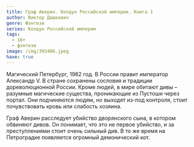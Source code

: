 ```yaml
---
title: Граф Аверин. Колдун Российской империи. Книга 1
author: Виктор Дашкевич
genre: Фэнтези
series: Колдун Российской империи
tags:
  - 16+
  - фэнтези
image: /img/393406.jpeg
have: true
---
```

Магический Петербург, 1982 год. В России правит император Александр V. В стране сохранены сословия и традиции дореволюционной России. Кроме людей, в мире обитают дивы – разумные магические существа, проникающие из Пустоши через портал. Они подчиняются людям, но выходят из-под контроля, стоит почувствовать кровь или слабость хозяина.

Граф Аверин расследует убийство дворянского сына, в котором обвиняют дивов. Он понимает, что это не первое убийство, и за преступлениями стоит очень сильный див. В то же время на Петроградке появляется огромный демонический кот.